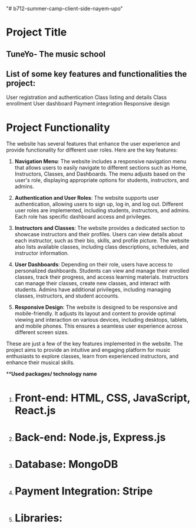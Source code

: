 "# b712-summer-camp-client-side-nayem-upo" 
# Project Title
## TuneYo- The music school

## List of some key features and functionalities the project:

User registration and authentication
Class listing and details
Class enrollment
User dashboard
Payment integration
Responsive design

# Project Functionality

The website has several features that enhance the user experience and provide functionality for different user roles. Here are the key features:

1. **Navigation Menu**: The website includes a responsive navigation menu that allows users to easily navigate to different sections such as Home, Instructors, Classes, and Dashboards. The menu adjusts based on the user's role, displaying appropriate options for students, instructors, and admins.

2. **Authentication and User Roles**: The website supports user authentication, allowing users to sign up, log in, and log out. Different user roles are implemented, including students, instructors, and admins. Each role has specific dashboard access and privileges.

3. **Instructors and Classes**: The website provides a dedicated section to showcase instructors and their profiles. Users can view details about each instructor, such as their bio, skills, and profile picture. The website also lists available classes, including class descriptions, schedules, and instructor information.

4. **User Dashboards**: Depending on their role, users have access to personalized dashboards. Students can view and manage their enrolled classes, track their progress, and access learning materials. Instructors can manage their classes, create new classes, and interact with students. Admins have additional privileges, including managing classes, instructors, and student accounts.

5. **Responsive Design**: The website is designed to be responsive and mobile-friendly. It adjusts its layout and content to provide optimal viewing and interaction on various devices, including desktops, tablets, and mobile phones. This ensures a seamless user experience across different screen sizes.

These are just a few of the key features implemented in the website. The project aims to provide an intuitive and engaging platform for music enthusiasts to explore classes, learn from experienced instructors, and enhance their musical skills.


****Used packages/ technology name**
1. # Front-end: HTML, CSS, JavaScript, React.js
2. # Back-end: Node.js, Express.js
3. # Database: MongoDB
4. # Payment Integration: Stripe
5. # Libraries: 
